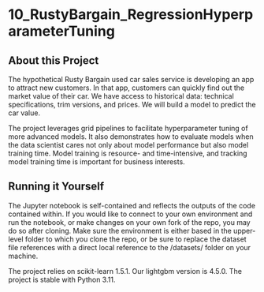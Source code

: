 # 10_RustyBargain_RegressionHyperparameterTuning

## About this Project

The hypothetical Rusty Bargain used car sales service is developing an app to attract new customers. In that app, customers can quickly find out the market value of their car. We have access to historical data: technical specifications, trim versions, and prices. We will build a model to predict the car value.

The project leverages grid pipelines to facilitate hyperparameter tuning of more advanced models. It also demonstrates how to evaluate models when the data scientist cares not only about model performance but also model training time. Model training is resource- and time-intensive, and tracking model training time is important for business interests.

## Running it Yourself

The Jupyter notebook is self-contained and reflects the outputs of the code contained within. If you would like to connect to your own environment and run the notebook, or make changes on your own fork of the repo, you may do so after cloning. Make sure the environment is either based in the upper-level folder to which you clone the repo, or be sure to replace the dataset file references with a direct local reference to the /datasets/ folder on your machine. 

The project relies on scikit-learn 1.5.1. Our lightgbm version is 4.5.0. The project is stable with Python 3.11.
